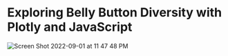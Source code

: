# Exploring Belly Button Diversity with Plotly and JavaScript

![Screen Shot 2022-09-01 at 11 47 48 PM](https://user-images.githubusercontent.com/104794100/188055270-09f8dfa0-9c30-4c9e-a48e-5ed7341c77e7.png)
